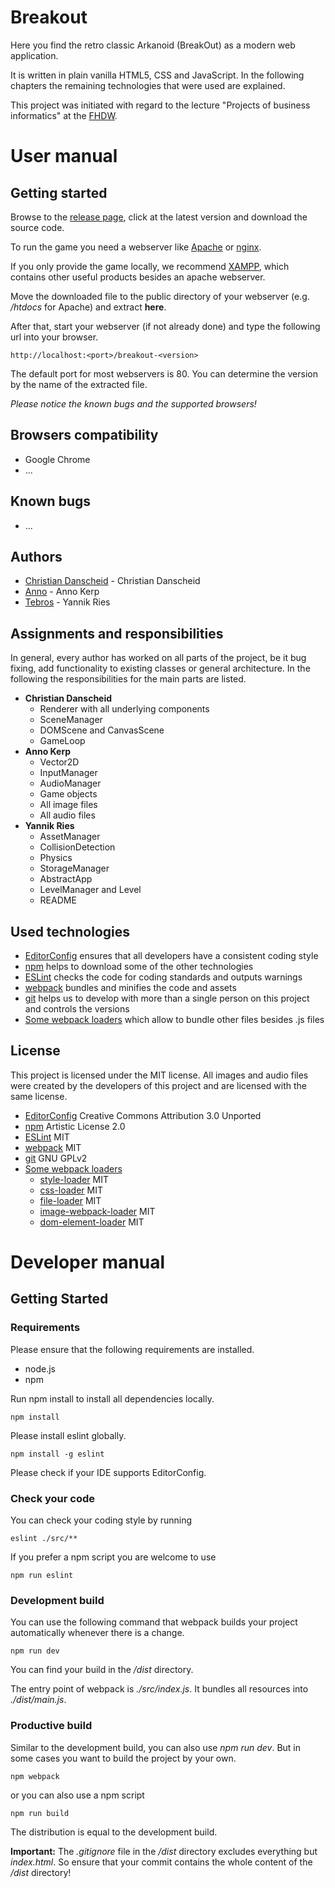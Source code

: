 # Breakout

Here you find the retro classic Arkanoid (BreakOut) as a modern web application.

It is written in plain vanilla HTML5, CSS and JavaScript. In the following chapters the remaining 
technologies that were used are explained.

This project was initiated with regard to the lecture "Projects of business informatics" 
at the [FHDW](https://www.fhdw.de/).

# User manual

## Getting started

Browse to the [release page](https://gitlab.com/seeya-js/breakout/releases), click at the latest version
and download the source code.

To run the game you need a webserver like [Apache](http://httpd.apache.org/docs/2.4/install.html) 
or [nginx](https://www.nginx.com/resources/wiki/start/topics/tutorials/install/).

If you only provide the game locally, we recommend [XAMPP](https://www.apachefriends.org/download.html), which
contains other useful products besides an apache webserver.

Move the downloaded file to the public directory of your webserver (e.g. */htdocs* for Apache) and
extract **here**.

After that, start your webserver (if not already done) and type the following url into your browser.
```
http://localhost:<port>/breakout-<version>
```
The default port for most webservers is 80. You can determine the version by the name of the extracted file.

*Please notice the known bugs and the supported browsers!*

## Browsers compatibility

* Google Chrome
* ...

## Known bugs

* ...

## Authors

* [Christian Danscheid](https://gitlab.com/webD97) - Christian Danscheid
* [Anno](https://gitlab.com/annnoo) - Anno Kerp
* [Tebros](https://gitlab.com/Tebros) - Yannik Ries


## Assignments and responsibilities

In general, every author has worked on all parts of the project, 
be it bug fixing, add functionality to existing classes or general architecture.
In the following the responsibilities for the main parts are listed.

* **Christian Danscheid**
    * Renderer with all underlying components
    * SceneManager
    * DOMScene and CanvasScene
    * GameLoop
* **Anno Kerp**
    * Vector2D
    * InputManager
    * AudioManager
    * Game objects
    * All image files
    * All audio files
* **Yannik Ries**
    * AssetManager
    * CollisionDetection
    * Physics
    * StorageManager
    * AbstractApp
    * LevelManager and Level
    * README

## Used technologies

* [EditorConfig](https://editorconfig.org/) ensures that all developers have a consistent coding style
* [npm](https://www.npmjs.com/) helps to download some of the other technologies
* [ESLint](https://eslint.org/) checks the code for coding standards and outputs warnings
* [webpack](https://webpack.js.org/) bundles and minifies the code and assets
* [git](https://git-scm.com/) helps us to develop with more than a single person on this project 
and controls the versions
* [Some webpack loaders](https://webpack.js.org/loaders/) which allow to bundle other files besides .js files

## License
This project is licensed under the MIT license. All images and 
audio files were created by the developers of this project and 
are licensed with the same license.

* [EditorConfig](https://editorconfig.org/) Creative Commons Attribution 3.0 Unported
* [npm](https://www.npmjs.com/policies/npm-license) Artistic License 2.0
* [ESLint](https://github.com/eslint/eslint/blob/master/LICENSE) MIT
* [webpack](https://github.com/webpack/webpack/blob/master/LICENSE) MIT
* [git](https://git-scm.com/about/free-and-open-source) GNU GPLv2 
* [Some webpack loaders](https://webpack.js.org/loaders/) 
    * [style-loader](https://github.com/webpack-contrib/style-loader/blob/master/LICENSE) MIT
    * [css-loader](https://github.com/webpack-contrib/css-loader/blob/master/LICENSE) MIT 
    * [file-loader](https://github.com/webpack-contrib/file-loader/blob/master/LICENSE) MIT
    * [image-webpack-loader](https://github.com/webpack-contrib/file-loader/blob/master/LICENSE) MIT 
    * [dom-element-loader](https://github.com/Makio64/dom-element-loader) MIT


# Developer manual

## Getting Started

### Requirements

Please ensure that the following requirements are installed.

* node.js
* npm

Run npm install to install all dependencies locally.
```
npm install
```

Please install eslint globally.
```
npm install -g eslint
```

Please check if your IDE supports EditorConfig.

### Check your code

You can check your coding style by running
```
eslint ./src/**
```
If you prefer a npm script you are welcome to use
```
npm run eslint
```

### Development build

You can use the following command that webpack builds your project automatically whenever there is a change.
```
npm run dev
```

You can find your build in the */dist* directory.

The entry point of webpack is *./src/index.js*. It bundles
all resources into *./dist/main.js*.

### Productive build

Similar to the development build, you can also use *npm run dev*.
But in some cases you want to build the project by your own. 
```
npm webpack
```
or you can also use a npm script
```
npm run build
```

The distribution is equal to the development build.

**Important:** The *.gitignore* file in the */dist* directory
excludes everything but *index.html*. So ensure that your commit
contains the whole content of the */dist* directory! 


